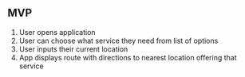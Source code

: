 ## MVP
1. User opens application
2. User can choose what service they need from list of options
3. User inputs their current location
4. App displays route with directions to nearest location offering that service

